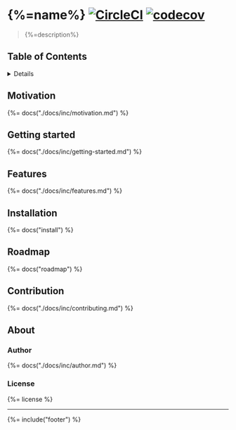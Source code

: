 # {%=name%} [![CircleCI](https://img.shields.io/circleci/project/github/stefanwalther/qix-graphql.svg)](https://circleci.com/gh/stefanwalther/qix-graphql) [![codecov](https://codecov.io/gh/stefanwalther/qix-graphql/branch/master/graph/badge.svg)](https://codecov.io/gh/stefanwalther/qix-graphql)

> {%=description%}

## Table of Contents

<details>

<!-- toc -->

</details>

## Motivation
{%= docs("./docs/inc/motivation.md") %}

## Getting started
{%= docs("./docs/inc/getting-started.md") %}

## Features
{%= docs("./docs/inc/features.md") %}

## Installation
{%= docs("install") %}

## Roadmap
{%= docs("roadmap") %}

## Contribution
{%= docs("./docs/inc/contributing.md") %}

## About
### Author
{%= docs("./docs/inc/author.md") %}

### License
{%= license %}

***

{%= include("footer") %}